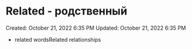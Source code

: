 # Related - родственный

Created: October 21, 2022 6:35 PM
Updated: October 21, 2022 6:35 PM

- related wordsRelated relationships
